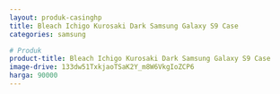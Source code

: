 ```yaml
---
layout: produk-casinghp
title: Bleach Ichigo Kurosaki Dark Samsung Galaxy S9 Case
categories: samsung

# Produk
product-title: Bleach Ichigo Kurosaki Dark Samsung Galaxy S9 Case
image-drive: 133dw51TxkjaoTSaK2Y_m8W6VkgIoZCP6
harga: 90000
---
```

